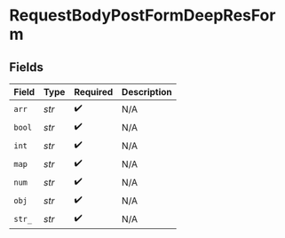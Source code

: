 # RequestBodyPostFormDeepResForm


## Fields

| Field              | Type               | Required           | Description        |
| ------------------ | ------------------ | ------------------ | ------------------ |
| `arr`              | *str*              | :heavy_check_mark: | N/A                |
| `bool`             | *str*              | :heavy_check_mark: | N/A                |
| `int`              | *str*              | :heavy_check_mark: | N/A                |
| `map`              | *str*              | :heavy_check_mark: | N/A                |
| `num`              | *str*              | :heavy_check_mark: | N/A                |
| `obj`              | *str*              | :heavy_check_mark: | N/A                |
| `str_`             | *str*              | :heavy_check_mark: | N/A                |